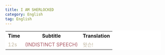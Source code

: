 ```yaml
---
title: I AM SHERLOCKED 
category: English
tag: English
---
```


<html>
  <head>
    <style type="text/css">
      table {
         border:1px solid #FFFFFF;
         background-color: #FFFFFF;
       }
      td {
         color: #C2B7A1;
      }
    </style>
  </head>
  <body>
<table>
      <tr><th>Time</th><th>Subtitle</th><th>Translation</th></tr>
  <tr><td>12s</td><td><span style="color:#A95762">(INDISTINCT SPEECH)</span></td><td>왓슨!</td></tr>
</table>
